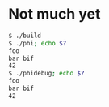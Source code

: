 # Not much yet
```bash
$ ./build
$ ./phi; echo $?
foo
bar bif
42
$ ./phidebug; echo $?
foo
bar bif
42
```
